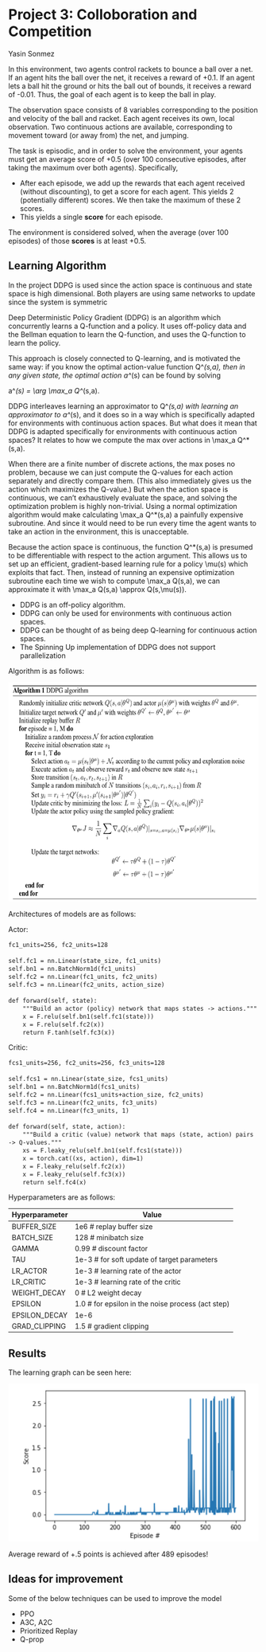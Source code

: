 # Project 3: Colloboration and Competition

Yasin Sonmez

In this environment, two agents control rackets to bounce a ball over a net. If an agent hits the ball over the net, it receives a reward of +0.1.  If an agent lets a ball hit the ground or hits the ball out of bounds, it receives a reward of -0.01.  Thus, the goal of each agent is to keep the ball in play.

The observation space consists of 8 variables corresponding to the position and velocity of the ball and racket. Each agent receives its own, local observation.  Two continuous actions are available, corresponding to movement toward (or away from) the net, and jumping. 

The task is episodic, and in order to solve the environment, your agents must get an average score of +0.5 (over 100 consecutive episodes, after taking the maximum over both agents). Specifically,

- After each episode, we add up the rewards that each agent received (without discounting), to get a score for each agent. This yields 2 (potentially different) scores. We then take the maximum of these 2 scores.
- This yields a single **score** for each episode.

The environment is considered solved, when the average (over 100 episodes) of those **scores** is at least +0.5.


## Learning Algorithm

In the project DDPG is used since the action space is continuous and state space is high dimensional. Both players are using same networks to update since the system is symmetric

Deep Deterministic Policy Gradient (DDPG) is an algorithm which concurrently learns a Q-function and a policy. It uses off-policy data and the Bellman equation to learn the Q-function, and uses the Q-function to learn the policy.

This approach is closely connected to Q-learning, and is motivated the same way: if you know the optimal action-value function Q^*(s,a), then in any given state, the optimal action a^*(s) can be found by solving

a^*(s) = \arg \max_a Q^*(s,a).

DDPG interleaves learning an approximator to Q^*(s,a) with learning an approximator to a^*(s), and it does so in a way which is specifically adapted for environments with continuous action spaces. But what does it mean that DDPG is adapted specifically for environments with continuous action spaces? It relates to how we compute the max over actions in \max_a Q^*(s,a).

When there are a finite number of discrete actions, the max poses no problem, because we can just compute the Q-values for each action separately and directly compare them. (This also immediately gives us the action which maximizes the Q-value.) But when the action space is continuous, we can’t exhaustively evaluate the space, and solving the optimization problem is highly non-trivial. Using a normal optimization algorithm would make calculating \max_a Q^*(s,a) a painfully expensive subroutine. And since it would need to be run every time the agent wants to take an action in the environment, this is unacceptable.

Because the action space is continuous, the function Q^*(s,a) is presumed to be differentiable with respect to the action argument. This allows us to set up an efficient, gradient-based learning rule for a policy \mu(s) which exploits that fact. Then, instead of running an expensive optimization subroutine each time we wish to compute \max_a Q(s,a), we can approximate it with \max_a Q(s,a) \approx Q(s,\mu(s)).

- DDPG is an off-policy algorithm.
- DDPG can only be used for environments with continuous action spaces.
- DDPG can be thought of as being deep Q-learning for continuous action spaces.
- The Spinning Up implementation of DDPG does not support parallelization

Algorithm is as follows:

<img src="https://github.com/YasinSonmez/Deep-Reinforcement-Learning/blob/master/2-%20Continuous%20Control/media/Algorithm.png" height="440">

Architectures of models are as follows:

Actor: 

    fc1_units=256, fc2_units=128
        
    self.fc1 = nn.Linear(state_size, fc1_units)
    self.bn1 = nn.BatchNorm1d(fc1_units)
    self.fc2 = nn.Linear(fc1_units, fc2_units)
    self.fc3 = nn.Linear(fc2_units, action_size)

    def forward(self, state):
        """Build an actor (policy) network that maps states -> actions."""
        x = F.relu(self.bn1(self.fc1(state)))
        x = F.relu(self.fc2(x))
        return F.tanh(self.fc3(x))
        
Critic:

    fcs1_units=256, fc2_units=256, fc3_units=128
       
    self.fcs1 = nn.Linear(state_size, fcs1_units)
    self.bn1 = nn.BatchNorm1d(fcs1_units)
    self.fc2 = nn.Linear(fcs1_units+action_size, fc2_units)
    self.fc3 = nn.Linear(fc2_units, fc3_units)
    self.fc4 = nn.Linear(fc3_units, 1)
        
    def forward(self, state, action):
        """Build a critic (value) network that maps (state, action) pairs -> Q-values."""
        xs = F.leaky_relu(self.bn1(self.fcs1(state)))
        x = torch.cat((xs, action), dim=1)
        x = F.leaky_relu(self.fc2(x))
        x = F.leaky_relu(self.fc3(x))
        return self.fc4(x)        
        
        
Hyperparameters are as follows:

Hyperparameter | Value
---------------|-------------
BUFFER_SIZE | 1e6 # replay buffer size
BATCH_SIZE |128  # minibatch size
GAMMA | 0.99  # discount factor
TAU | 1e-3  # for soft update of target parameters
LR_ACTOR | 1e-3  # learning rate of the actor
LR_CRITIC | 1e-3  # learning rate of the critic
WEIGHT_DECAY | 0  # L2 weight decay
EPSILON | 1.0         # for epsilon in the noise process (act step)
EPSILON_DECAY | 1e-6
GRAD_CLIPPING | 1.5         # gradient clipping 

## Results

The learning graph can be seen here:

![](https://github.com/YasinSonmez/Deep-Reinforcement-Learning/blob/master/3-%20Collaboration%20and%20Competition/learning.png)

Average reward of +.5 points is achieved after 489 episodes!

## Ideas for improvement

Some of the below techniques can be used to improve the model

- PPO
- A3C, A2C
- Prioritized Replay
- Q-prop
